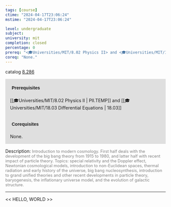 ```yaml
---
tags: [course]
ctime: "2024-04-17T23:06:24"
mstime: "2024-04-17T23:06:24"

level: undergraduate
subject: 
university: mit
completion: closed
percentage: 0
prereq: "<🎓Universities/MIT/8.02 Physics II> and <🎓Universities/MIT/18.03 Differential Equations>"
coreq: "None."
---
```


catalog [8.286](http://student.mit.edu/catalog/m8a.html#8.286)

<span style="display: block; padding: 15px; background-color: rgb(100, 100, 100, 0.2);"><font id="m_prereq3715_0" style="display: block; font-family: Arial, sans-serif; font-weight: bold; padding: 5px">Prerequisites</font><br><span id="prereq3715_0">[[🎓Universities/MIT/8.02 Physics II | PII.TEMP]] and [[🎓Universities/MIT/18.03 Differential Equations | 18.03]]</span></span>
<span style="display: block; padding: 15px; background-color: rgb(100, 100, 100, 0.2);"><font id="m_coreq3715_0" style="display: block; font-family: Arial, sans-serif; font-weight: bold; padding: 5px">Corequisites</font><br><span id="coreq3715_0">None.</span></span>

<font style="">Description:</font>
<font style="color: grey; font-size: 0.8rem;">Introduction to modern cosmology. First half deals with the development of the big bang theory from 1915 to 1980, and latter half with recent impact of particle theory. Topics: special relativity and the Doppler effect, Newtonian cosmological models, introduction to non-Euclidean spaces, thermal radiation and early history of the universe, big bang nucleosynthesis, introduction to grand unified theories and other recent developments in particle theory, baryogenesis, the inflationary universe model, and the evolution of galactic structure.</font>



---

<< HELLO, WORLD >>
